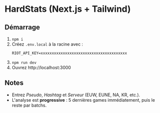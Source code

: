 # HardStats (Next.js + Tailwind)

## Démarrage
1. `npm i`
2. Créez `.env.local` à la racine avec :
   ```
   RIOT_API_KEY=xxxxxxxxxxxxxxxxxxxxxxxxxxxxxxxxxxxxxxx
   ```
3. `npm run dev`
4. Ouvrez http://localhost:3000

## Notes
- Entrez *Pseudo*, *Hashtag* et *Serveur* (EUW, EUNE, NA, KR, etc.).
- L'analyse est **progressive** : 5 dernières games immédiatement, puis le reste par batchs.
